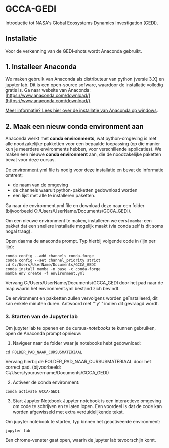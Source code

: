 # GCCA-GEDI
 Introductie tot NASA's Global Ecosystems Dynamics Investigation (GEDI).

## Installatie
Voor de verkenning van de GEDI-shots wordt Anaconda gebruikt.

## 1. Installeer Anaconda

We maken gebruik van Anaconda als distributeur van python (versie 3.X) en jupyter lab. Dit is een open-source sofware, waardoor de installatie volledig gratis is. Ga naar website van Anaconda: [https://www.anaconda.com/download/](https://www.anaconda.com/download/).

[Meer informatie? Lees hier over de installatie van Anaconda op windows](https://docs.anaconda.com/free/anaconda/install/windows/).


## 2. Maak een nieuw **conda environment** aan
Anaconda werkt met **conda environments**, wat python-omgeving is met alle noodzakelijke pakketten voor een bepaalde toepassing (op die manier kun je meerdere environments hebben, voor verschillende applicaties). We maken een nieuwe **conda environment** aan, die de noodzakelijke paketten bevat voor deze cursus. 


De [environment.yml]() file is nodig voor deze installatie en bevat de informatie omtrent;
  * de naam van de omgeving
  * de channels waaruit python-pakketten gedownload worden
  * een lijst met alle te installeren paketten.

Ga naar de environment.yml file en download deze naar een folder (bijvoorbeeld C:/Users/UserName/Documents/GCCA_GEDI).

Om een nieuwe environment te maken, installeren we eerst ```mamba```: een pakket dat een snellere installatie mogelijk maakt (via conda zelf is dit soms nogal traag).


Open daarna de anaconda prompt. 
Typ hierbij volgende code in (lijn per lijn):

```shell
conda config --add channels conda-forge
conda config --set channel_priority strict
cd C:/Users/UserName/Documents/GCCA_GEDI
conda install mamba -n base -c conda-forge
mamba env create -f environment.yml
```  

Vervang C:/Users/UserName/Documents/GCCA_GEDI door het pad naar de map waarin het environment.yml bestand zich bevindt.

De environment en pakketten zullen vervolgens worden geïnstalleerd, dit kan enkele minuten duren. Antwoord met '''y''' indien dit gevraagd wordt.

### 3. Starten van de Jupyter lab

Om jupyter lab te openen en de cursus-*notebooks* te kunnen gebruiken, open de Anaconda prompt opnieuw:

1. Navigeer naar de folder waar je notebooks hebt gedownload:

```shell
cd FOLDER_PAD_NAAR_CURSUSMATERIAAL
```   

Vervang hierbij de FOLDER_PAD_NAAR_CURSUSMATERIAAL door het correct pad.
(bijvoorbeeld: C:/Users/yourusername/Documents/GCCA_GEDI)

2. Activeer de conda environment:

```shell
conda activate GCCA-GEDI
``` 

3. Start Jupyter Notebook
Jupyter notebook is een interactieve omgeving om code te schrijven en te laten lopen. Een voordeel is dat de code kan worden afgewisseld met extra verduidelijkende tekst.

Om jupyter notebook te starten, typ binnen het geactiveerde environment:

```shell
jupyter lab
```  

Een chrome-venster gaat open, waarin de jupyter lab tevoorschijn komt.